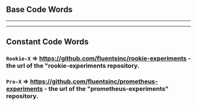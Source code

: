 ## **Base Code Words** 
___
___

## **Constant Code Words**

### `Rookie-X` => https://github.com/fluentsinc/rookie-experiments - the url of the "rookie-experiments repository. 

### `Pro-X` => https://github.com/fluentsinc/prometheus-experiments - the url of the "prometheus-experiments" repository. 









